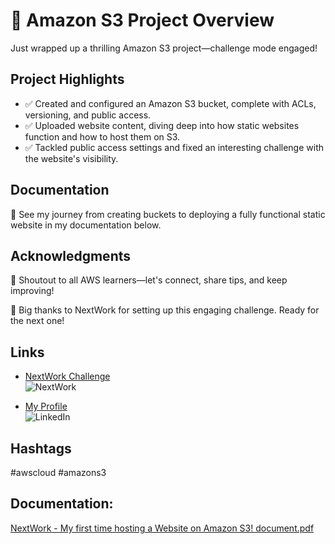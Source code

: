 # 🚀 Amazon S3 Project Overview

Just wrapped up a thrilling Amazon S3 project—challenge mode engaged!

## Project Highlights
- ✅ Created and configured an Amazon S3 bucket, complete with ACLs, versioning, and public access.
- ✅ Uploaded website content, diving deep into how static websites function and how to host them on S3.
- ✅ Tackled public access settings and fixed an interesting challenge with the website's visibility.

## Documentation
📸 See my journey from creating buckets to deploying a fully functional static website in my documentation below.

## Acknowledgments
📢 Shoutout to all AWS learners—let's connect, share tips, and keep improving!

🙏 Big thanks to NextWork for setting up this engaging challenge. Ready for the next one!

## Links

- [NextWork Challenge](https://link.nextwork.org/linkedin)  
  ![NextWork](https://img.shields.io/badge/NextWork-%23000000?style=for-the-badge&logo=nextwork&logoColor=white)

- [My Profile](https://www.linkedin.com/in/james-phillips-028141308/)  
  ![LinkedIn](https://img.shields.io/badge/LinkedIn-%230A66C2?style=for-the-badge&logo=linkedin&logoColor=white)

## Hashtags
#awscloud #amazons3

## Documentation:

[NextWork - My first time hosting a Website on Amazon S3! document.pdf](https://github.com/user-attachments/files/17460439/NextWork.-.My.first.time.hosting.a.Website.on.Amazon.S3.document.pdf)


